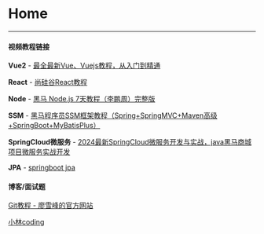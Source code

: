 # Home

---

#### 视频教程链接

**Vue2** - [最全最新Vue、Vuejs教程，从入门到精通](https://www.bilibili.com/video/BV15741177Eh/?p=2&vd_source=b60c6a28eccb330a52c2f005d6413466)

**React** - [尚硅谷React教程](https://www.bilibili.com/video/BV1wy4y1D7JT/?spm_id_from=333.788.top_right_bar_window_custom_collection.content.click&vd_source=b60c6a28eccb330a52c2f005d6413466)

**Node** - [黑马 Node.js 7天教程（李鹏周）完整版](https://www.bilibili.com/video/BV13T4y1A7qQ/?spm_id_from=333.788.top_right_bar_window_custom_collection.content.click&vd_source=b60c6a28eccb330a52c2f005d6413466)

**SSM** - [黑马程序员SSM框架教程（Spring+SpringMVC+Maven高级+SpringBoot+MyBatisPlus）](https://www.bilibili.com/video/BV1Fi4y1S7ix/?spm_id_from=333.999.0.0&vd_source=b60c6a28eccb330a52c2f005d6413466)

**SpringCloud微服务** - [2024最新SpringCloud微服务开发与实战，java黑马商城项目微服务实战开发](https://www.bilibili.com/video/BV1S142197x7/?spm_id_from=333.1007.top_right_bar_window_custom_collection.content.click&vd_source=b60c6a28eccb330a52c2f005d6413466)

**JPA** - [springboot jpa](https://www.bilibili.com/video/BV1F54y1B7Gy/?vd_source=b60c6a28eccb330a52c2f005d6413466)

#### 博客/面试题

[Git教程 - 廖雪峰的官方网站](https://www.liaoxuefeng.com/wiki/896043488029600)

[小林coding](https://xiaolincoding.com/)
